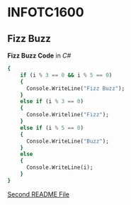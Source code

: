 # INFOTC1600
## Fizz Buzz
**Fizz Buzz Code** in _C#_

```for (int i = 1; i<= 100; i++)
{
    if (i % 3 == 0 && i % 5 == 0)
    {
      Console.WriteLine("Fizz Buzz");
    }
    else if (i % 3 == 0)
    {
      Console.Writeline("Fizz");
    }
    else if (i % 5 == 0)
    {
      Console.WriteLine("Buzz");
    }
    else
    {
      Console.WriteLine(i);
    }
}
```
[Second README File](https://github.com/AMcNultyE4/SecondMarkDown.git)
